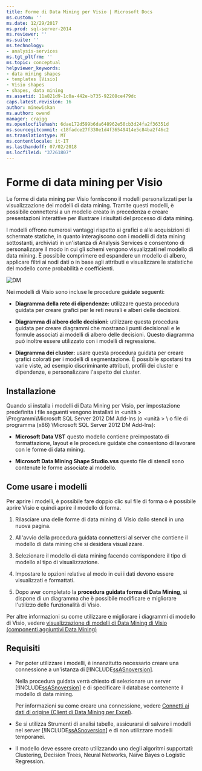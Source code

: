 ```yaml
---
title: Forme di Data Mining per Visio | Microsoft Docs
ms.custom: ''
ms.date: 12/29/2017
ms.prod: sql-server-2014
ms.reviewer: ''
ms.suite: ''
ms.technology:
- analysis-services
ms.tgt_pltfrm: ''
ms.topic: conceptual
helpviewer_keywords:
- data mining shapes
- templates [Visio]
- Visio shapes
- shapes, data mining
ms.assetid: 11a821d9-1c0a-442e-b735-92208ce479dc
caps.latest.revision: 16
author: minewiskan
ms.author: owend
manager: craigg
ms.openlocfilehash: 6dae172d599b6da648962e50cb3d24fa2f36351d
ms.sourcegitcommit: c18fadce27f330e1d4f36549414e5c84ba2f46c2
ms.translationtype: MT
ms.contentlocale: it-IT
ms.lasthandoff: 07/02/2018
ms.locfileid: "37261807"
---
```

# <a name="data-mining-shapes-for-visio"></a>Forme di data mining per Visio
  Le forme di data mining per Visio forniscono il modelli personalizzati per la visualizzazione dei modelli di data mining. Tramite questi modelli, è possibile connettersi a un modello creato in precedenza e creare presentazioni interattive per illustrare i risultati del processo di data mining.  
  
 I modelli offrono numerosi vantaggi rispetto ai grafici e alle acquisizioni di schermate statiche, in quanto interagiscono con i modelli di data mining sottostanti, archiviati in un'istanza di Analysis Services e consentono di personalizzare il modo in cui gli schemi vengono visualizzati nel modello di data mining. È possibile comprimere ed espandere un modello di albero, applicare filtri ai nodi dati o in base agli attributi e visualizzare le statistiche del modello come probabilità e coefficienti.  
  
 ![DM](media/dm-stencil.gif "DM")  
  
 Nei modelli di Visio sono incluse le procedure guidate seguenti:  
  
-   **Diagramma della rete di dipendenze:** utilizzare questa procedura guidata per creare grafici per le reti neurali e alberi delle decisioni.  
  
-   **Diagramma di albero delle decisioni:** utilizzare questa procedura guidata per creare diagrammi che mostrano i punti decisionali e le formule associati ai modelli di albero delle decisioni. Questo diagramma può inoltre essere utilizzato con i modelli di regressione.  
  
-   **Diagramma dei cluster:** usare questa procedura guidata per creare grafici colorati per i modelli di segmentazione. È possibile spostarsi tra varie viste, ad esempio discriminante attributi, profili dei cluster e dipendenze, e personalizzare l'aspetto dei cluster.  
  
## <a name="installation"></a>Installazione  
 Quando si installa i modelli di Data Mining per Visio, per impostazione predefinita i file seguenti vengono installati in \<unità > \Programmi\Microsoft SQL Server 2012 DM Add-Ins (o \<unità > \ o file di programma (x86) \Microsoft SQL Server 2012 DM Add-Ins):  
  
-   **Microsoft Data VST** questo modello contiene preimpostato di formattazione, layout e le procedure guidate che consentono di lavorare con le forme di data mining.  
  
-   **Microsoft Data Mining Shape Studio.vss** questo file di stencil sono contenute le forme associate al modello.  
  
## <a name="how-to-use-the-templates"></a>Come usare i modelli  
 Per aprire i modelli, è possibile fare doppio clic sul file di forma o è possibile aprire Visio e quindi aprire il modello di forma.  
  
1.  Rilasciare una delle forme di data mining di Visio dallo stencil in una nuova pagina.  
  
2.  All'avvio della procedura guidata connettersi al server che contiene il modello di data mining che si desidera visualizzare.  
  
3.  Selezionare il modello di data mining facendo corrispondere il tipo di modello al tipo di visualizzazione.  
  
4.  Impostare le opzioni relative al modo in cui i dati devono essere visualizzati e formattati.  
  
5.  Dopo aver completato la **procedura guidata forma di Data Mining**, si dispone di un diagramma che è possibile modificare e migliorare l'utilizzo delle funzionalità di Visio.  
  
 Per altre informazioni su come utilizzare e migliorare i diagrammi di modello di Visio, vedere [visualizzazione di modelli di Data Mining di Visio &#40;componenti aggiuntivi Data Mining&#41;](viewing-data-mining-models-in-visio-data-mining-add-ins.md)  
  
## <a name="requirements"></a>Requisiti  
  
-   Per poter utilizzare i modelli, è innanzitutto necessario creare una connessione a un'istanza di [!INCLUDE[ssASnoversion](../includes/ssasnoversion-md.md)].  
  
     Nella procedura guidata verrà chiesto di selezionare un server [!INCLUDE[ssASnoversion](../includes/ssasnoversion-md.md)] e di specificare il database contenente il modello di data mining.  
  
     Per informazioni su come creare una connessione, vedere [Connetti ai dati di origine &#40;Client di Data Mining per Excel&#41;](connect-to-source-data-data-mining-client-for-excel.md).  
  
-   Se si utilizza Strumenti di analisi tabelle, assicurarsi di salvare i modelli nel server [!INCLUDE[ssASnoversion](../includes/ssasnoversion-md.md)] e di non utilizzare modelli temporanei.  
  
-   Il modello deve essere creato utilizzando uno degli algoritmi supportati: Clustering, Decision Trees, Neural Networks, Naïve Bayes o Logistic Regression.  
  
  
